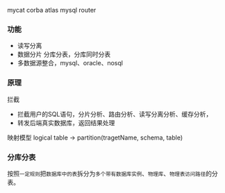 mycat
corba
atlas
mysql router

### 功能
- 读写分离
- 数据分片 分库分表，分库同时分表
- 多数据源整合，mysql、oracle、nosql

### 原理
拦截
- 拦截用户的SQL语句，分片分析、路由分析、读写分离分析、缓存分析，
- 转发后端真实数据库，返回结果处理

映射模型
logical table -> partition(tragetName, schema, table)

### 分库分表
按照`一定规则`把`数据库中的表`拆分为`多个带有数据库实例`、`物理库`、`物理表访问路径`的分表。